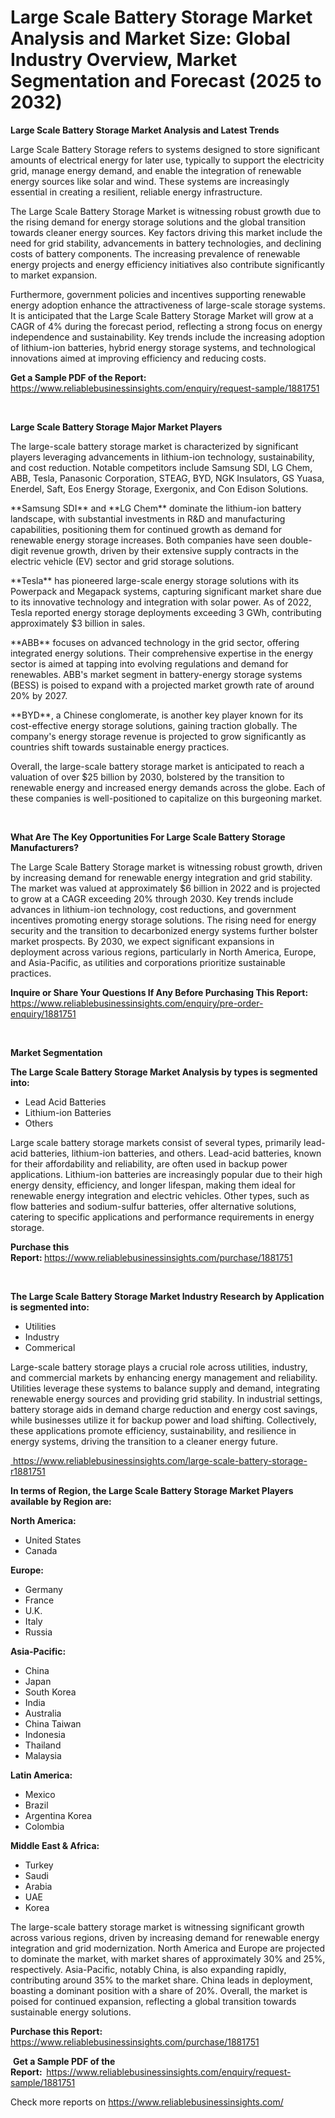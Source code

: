 <p><h1>Large Scale Battery Storage Market Analysis and Market Size: Global Industry Overview, Market Segmentation and Forecast (2025 to 2032)</h1></p><p><strong>Large Scale Battery Storage Market Analysis and Latest Trends</strong></p>
<p><p>Large Scale Battery Storage refers to systems designed to store significant amounts of electrical energy for later use, typically to support the electricity grid, manage energy demand, and enable the integration of renewable energy sources like solar and wind. These systems are increasingly essential in creating a resilient, reliable energy infrastructure. </p><p>The Large Scale Battery Storage Market is witnessing robust growth due to the rising demand for energy storage solutions and the global transition towards cleaner energy sources. Key factors driving this market include the need for grid stability, advancements in battery technologies, and declining costs of battery components. The increasing prevalence of renewable energy projects and energy efficiency initiatives also contribute significantly to market expansion. </p><p>Furthermore, government policies and incentives supporting renewable energy adoption enhance the attractiveness of large-scale storage systems. It is anticipated that the Large Scale Battery Storage Market will grow at a CAGR of 4% during the forecast period, reflecting a strong focus on energy independence and sustainability. Key trends include the increasing adoption of lithium-ion batteries, hybrid energy storage systems, and technological innovations aimed at improving efficiency and reducing costs.</p></p>
<p><strong>Get a Sample PDF of the Report:&nbsp;</strong> <a href="https://www.reliablebusinessinsights.com/enquiry/request-sample/1881751?utm_campaign=2459&utm_medium=2&utm_source=Github&utm_content=ia&utm_term=14022025&utm_id=large-scale-battery-storage">https://www.reliablebusinessinsights.com/enquiry/request-sample/1881751</a></p>
<p>&nbsp;</p>
<p><strong>Large Scale Battery Storage Major Market Players</strong></p>
<p><p>The large-scale battery storage market is characterized by significant players leveraging advancements in lithium-ion technology, sustainability, and cost reduction. Notable competitors include Samsung SDI, LG Chem, ABB, Tesla, Panasonic Corporation, STEAG, BYD, NGK Insulators, GS Yuasa, Enerdel, Saft, Eos Energy Storage, Exergonix, and Con Edison Solutions.</p><p>**Samsung SDI** and **LG Chem** dominate the lithium-ion battery landscape, with substantial investments in R&D and manufacturing capabilities, positioning them for continued growth as demand for renewable energy storage increases. Both companies have seen double-digit revenue growth, driven by their extensive supply contracts in the electric vehicle (EV) sector and grid storage solutions.</p><p>**Tesla** has pioneered large-scale energy storage solutions with its Powerpack and Megapack systems, capturing significant market share due to its innovative technology and integration with solar power. As of 2022, Tesla reported energy storage deployments exceeding 3 GWh, contributing approximately $3 billion in sales.</p><p>**ABB** focuses on advanced technology in the grid sector, offering integrated energy solutions. Their comprehensive expertise in the energy sector is aimed at tapping into evolving regulations and demand for renewables. ABB's market segment in battery-energy storage systems (BESS) is poised to expand with a projected market growth rate of around 20% by 2027.</p><p>**BYD**, a Chinese conglomerate, is another key player known for its cost-effective energy storage solutions, gaining traction globally. The company's energy storage revenue is projected to grow significantly as countries shift towards sustainable energy practices.</p><p>Overall, the large-scale battery storage market is anticipated to reach a valuation of over $25 billion by 2030, bolstered by the transition to renewable energy and increased energy demands across the globe. Each of these companies is well-positioned to capitalize on this burgeoning market.</p></p>
<p>&nbsp;</p>
<p><strong>What Are The Key Opportunities For Large Scale Battery Storage Manufacturers?</strong></p>
<p><p>The Large Scale Battery Storage market is witnessing robust growth, driven by increasing demand for renewable energy integration and grid stability. The market was valued at approximately $6 billion in 2022 and is projected to grow at a CAGR exceeding 20% through 2030. Key trends include advances in lithium-ion technology, cost reductions, and government incentives promoting energy storage solutions. The rising need for energy security and the transition to decarbonized energy systems further bolster market prospects. By 2030, we expect significant expansions in deployment across various regions, particularly in North America, Europe, and Asia-Pacific, as utilities and corporations prioritize sustainable practices.</p></p>
<p><strong>Inquire or Share Your Questions If Any Before Purchasing This Report:</strong> <a href="https://www.reliablebusinessinsights.com/enquiry/pre-order-enquiry/1881751?utm_campaign=2459&utm_medium=2&utm_source=Github&utm_content=ia&utm_term=14022025&utm_id=large-scale-battery-storage">https://www.reliablebusinessinsights.com/enquiry/pre-order-enquiry/1881751</a></p>
<p>&nbsp;</p>
<p><strong>Market Segmentation</strong></p>
<p><strong>The Large Scale Battery Storage Market Analysis by types is segmented into:</strong></p>
<p><ul><li>Lead Acid Batteries</li><li>Lithium-ion Batteries</li><li>Others</li></ul></p>
<p><p>Large scale battery storage markets consist of several types, primarily lead-acid batteries, lithium-ion batteries, and others. Lead-acid batteries, known for their affordability and reliability, are often used in backup power applications. Lithium-ion batteries are increasingly popular due to their high energy density, efficiency, and longer lifespan, making them ideal for renewable energy integration and electric vehicles. Other types, such as flow batteries and sodium-sulfur batteries, offer alternative solutions, catering to specific applications and performance requirements in energy storage.</p></p>
<p><strong>Purchase this Report:&nbsp;</strong><a href="https://www.reliablebusinessinsights.com/purchase/1881751?utm_campaign=2459&utm_medium=2&utm_source=Github&utm_content=ia&utm_term=14022025&utm_id=large-scale-battery-storage">https://www.reliablebusinessinsights.com/purchase/1881751</a></p>
<p>&nbsp;</p>
<p><strong>The Large Scale Battery Storage Market Industry Research by Application is segmented into:</strong></p>
<p><ul><li>Utilities</li><li>Industry</li><li>Commerical</li></ul></p>
<p><p>Large-scale battery storage plays a crucial role across utilities, industry, and commercial markets by enhancing energy management and reliability. Utilities leverage these systems to balance supply and demand, integrating renewable energy sources and providing grid stability. In industrial settings, battery storage aids in demand charge reduction and energy cost savings, while businesses utilize it for backup power and load shifting. Collectively, these applications promote efficiency, sustainability, and resilience in energy systems, driving the transition to a cleaner energy future.</p></p>
<p><a href="https://www.reliablebusinessinsights.com/large-scale-battery-storage-r1881751?utm_campaign=2459&utm_medium=2&utm_source=Github&utm_content=ia&utm_term=14022025&utm_id=large-scale-battery-storage">&nbsp;https://www.reliablebusinessinsights.com/large-scale-battery-storage-r1881751</a></p>
<p><strong>In terms of Region, the Large Scale Battery Storage Market Players available by Region are:</strong></p>
<p>
    <p> <strong> North America: </strong>
        <ul>
            <li>United States</li>
            <li>Canada</li>
        </ul>
        </p> 
    <p> <strong> Europe: </strong>
        <ul>
            <li>Germany</li>
            <li>France</li>
            <li>U.K.</li>
            <li>Italy</li>
            <li>Russia</li>
        </ul>
        </p> 
    <p> <strong> Asia-Pacific: </strong>
        <ul>
            <li>China</li>
            <li>Japan</li>
            <li>South Korea</li>
            <li>India</li>
            <li>Australia</li>
            <li>China Taiwan</li>
            <li>Indonesia</li>
            <li>Thailand</li>
            <li>Malaysia</li>
        </ul>
        </p> 
    <p> <strong> Latin America: </strong>
        <ul>
            <li>Mexico</li>
            <li>Brazil</li>
            <li>Argentina Korea</li>
            <li>Colombia</li>
        </ul>
        </p> 
    <p> <strong> Middle East & Africa: </strong>
        <ul>
            <li>Turkey</li>
            <li>Saudi</li>
            <li>Arabia</li>
            <li>UAE</li>
            <li>Korea</li>
        </ul>
    </p>
    </p>
<p><p>The large-scale battery storage market is witnessing significant growth across various regions, driven by increasing demand for renewable energy integration and grid modernization. North America and Europe are projected to dominate the market, with market shares of approximately 30% and 25%, respectively. Asia-Pacific, notably China, is also expanding rapidly, contributing around 35% to the market share. China leads in deployment, boasting a dominant position with a share of 20%. Overall, the market is poised for continued expansion, reflecting a global transition towards sustainable energy solutions.</p></p>
<p><strong>Purchase this Report: </strong><a href="https://www.reliablebusinessinsights.com/purchase/1881751?utm_campaign=2459&utm_medium=2&utm_source=Github&utm_content=ia&utm_term=14022025&utm_id=large-scale-battery-storage">https://www.reliablebusinessinsights.com/purchase/1881751</a></p>
<p>&nbsp;<strong>Get a Sample PDF of the Report:&nbsp;&nbsp;</strong><a href="https://www.reliablebusinessinsights.com/enquiry/request-sample/1881751?utm_campaign=2459&utm_medium=2&utm_source=Github&utm_content=ia&utm_term=14022025&utm_id=large-scale-battery-storage">https://www.reliablebusinessinsights.com/enquiry/request-sample/1881751</a></p>
<p><strong></strong></p>
<p>Check more reports on <a href="https://www.reliablebusinessinsights.com/?utm_campaign=2459&utm_medium=2&utm_source=Github&utm_content=ia&utm_term=14022025&utm_id=large-scale-battery-storage">https://www.reliablebusinessinsights.com/</a></p>